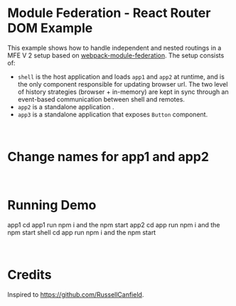 # Module Federation - React Router DOM Example

This example shows how to handle independent and nested routings in a MFE V 2 setup based on [webpack-module-federation](https://module-federation.io/). The setup consists of:

- `shell` is the host application and loads `app1` and `app2` at runtime, and is the only component responsible for updating browser url. The two level of history strategies (browser + in-memory) are kept in sync through an event-based communication between shell and remotes.
- `app2` is a standalone application .
- `app3` is a standalone application that exposes `Button` component.

<br>

# Change names for app1 and app2

<br>

# Running Demo

app1 cd app1 run npm i and the npm start
app2 cd app run npm i and the npm start
shell cd app run npm i and the npm start

<br>

# Credits

Inspired to https://github.com/RussellCanfield.
